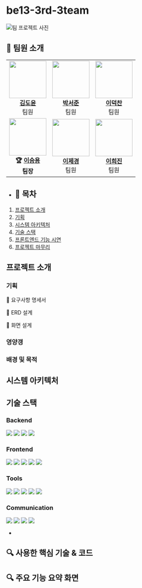 # be13-3rd-3team
![팀 프로젝트 사진](https://github.com/user-attachments/assets/b52fe83e-fd0f-40fc-9315-74222170f0a2)


## 📌 팀원 소개

<table>
  <tr>
    <td align="center">
      <img src="https://encrypted-tbn0.gstatic.com/images?q=tbn:ANd9GcRZvEqTn3PfGT4zwcglmHXeJ7C7g4UJwXVZzA&s" width="100"><br>
      <b><a href="https://github.com/kimdoyun0806">김도윤</a></b><br>팀원
    </td>
    <td align="center">
      <img src="https://encrypted-tbn0.gstatic.com/images?q=tbn:ANd9GcRZvEqTn3PfGT4zwcglmHXeJ7C7g4UJwXVZzA&s" width="100"><br>
      <b><a href="https://github.com/pppseojun">박서준</a></b><br>팀원
    </td>
    <td align="center">
      <img src="https://encrypted-tbn0.gstatic.com/images?q=tbn:ANd9GcRZvEqTn3PfGT4zwcglmHXeJ7C7g4UJwXVZzA&s" width="100"><br>
      <b><a href="https://github.com/deokChan2">이덕찬</a></b><br>팀원
    </td>
  </tr>
  <tr>
    <td align="center">
      <img src="https://encrypted-tbn0.gstatic.com/images?q=tbn:ANd9GcRZvEqTn3PfGT4zwcglmHXeJ7C7g4UJwXVZzA&s" width="100"><br>
      <b>🏆 <a href="https://github.com/namoo36">이승용</a></b><br><b>팀장</b>
    </td>
    <td align="center">
      <img src="https://encrypted-tbn0.gstatic.com/images?q=tbn:ANd9GcRZvEqTn3PfGT4zwcglmHXeJ7C7g4UJwXVZzA&s" width="100"><br>
      <b><a href="https://github.com/jelee55">이제경</a></b><br>팀원
    </td>
    <td align="center">
      <img src="https://encrypted-tbn0.gstatic.com/images?q=tbn:ANd9GcRZvEqTn3PfGT4zwcglmHXeJ7C7g4UJwXVZzA&s" width="100"><br>
      <b><a href="https://github.com/2HEEJIN">이희진</a></b><br>팀원
    </td>
  </tr>
</table>

- ## 📌 목차
1. [프로젝트 소개](#프로젝트-소개)
2. [기획](#기획)
3. [시스템 아키텍처](#시스템-아키텍처)
4. [기술 스택](#기술-스택)
5. [프론트엔드 기능 시연](#프론트엔드-기능-시연)
6. [프로젝트 마무리](#프로젝트-마무리)

## 프로젝트 소개


### 기획
📌 요구사항 명세서

📌 ERD 설계

📌 화면 설계


### 영양갱

### 배경 및 목적

## 시스템 아키텍처



## 기술 스택
### Backend
<img src="https://img.shields.io/badge/Spring-green?style=for-the-badge&logo=Spring&logoColor=white"> <img src="https://img.shields.io/badge/SpringBoot-green?style=for-the-badge&logo=SpringBoot&logoColor=white"> <img src="https://img.shields.io/badge/SpringDataJPA-green?style=for-the-badge&logo=SpringDataJPA&logoColor=white"> <img src="https://img.shields.io/badge/java-red?style=for-the-badge&logo=java&logoColor=white">



### Frontend
<img src="https://img.shields.io/badge/css3-blue?style=for-the-badge&logo=css3&logoColor=white"> <img src="https://img.shields.io/badge/html5-blue?style=for-the-badge&logo=html5&logoColor=white"> <img src="https://img.shields.io/badge/JavaScript-orange?style=for-the-badge&logo=JavaScript&logoColor=white"> <img src="https://img.shields.io/badge/Axios-orange?style=for-the-badge&logo=Axios&logoColor=white"> <img src="https://img.shields.io/badge/Vue.js-orange?style=for-the-badge&logo=Vue.js&logoColor=white">


### Tools
<img src="https://img.shields.io/badge/Git-black?style=for-the-badge&logo=Git&logoColor=white"> <img src="https://img.shields.io/badge/Figma-purple?style=for-the-badge&logo=Figma&logoColor=white"> <img src="https://img.shields.io/badge/Postman-orange?style=for-the-badge&logo=Postman&logoColor=white"> <img src="https://img.shields.io/badge/Swagger-green?style=for-the-badge&logo=Swagger&logoColor=white"> <img src="https://img.shields.io/badge/erdCloud-blue?style=for-the-badge&logo=erdCloud&logoColor=white">


### Communication
<img src="https://img.shields.io/badge/GitHub-black?style=for-the-badge&logo=GitHub&logoColor=white"> <img src="https://img.shields.io/badge/Jira-blue?style=for-the-badge&logo=Jira&logoColor=white"> <img src="https://img.shields.io/badge/Discord-purple?style=for-the-badge&logo=Discord&logoColor=white"> <img src="https://img.shields.io/badge/Notion-brown?style=for-the-badge&logo=Notion&logoColor=white">


- 
## 🔍 사용한 핵심 기술 & 코드



## 🔍 주요 기능 요약 화면
